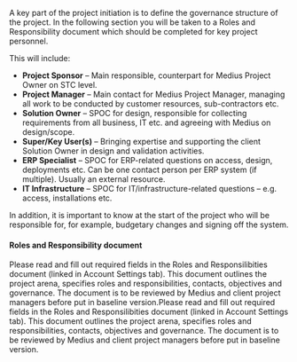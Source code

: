 A key part of the project initiation is to define the governance structure of the project. In the following section you will be taken to a Roles and Responsibility document which should be completed for key project personnel.

This will include:
*	**Project Sponsor** – Main responsible, counterpart for Medius Project Owner on STC level.
*	**Project Manager** – Main contact for Medius Project Manager, managing all work to be conducted by customer resources, sub-contractors etc.
*	**Solution Owner** – SPOC for design, responsible for collecting requirements from all business, IT etc. and agreeing with Medius on design/scope.
*	**Super/Key User(s)** – Bringing expertise and supporting the client Solution Owner in design and validation activities.
*	**ERP Specialist** – SPOC for ERP-related questions on access, design, deployments etc. Can be one contact person per ERP system (if multiple). Usually an external resource.
*	**IT Infrastructure** – SPOC for IT/infrastructure-related questions – e.g. access, installations etc.

In addition, it is important to know at the start of the project who will be responsible for, for example, budgetary changes and signing off the system.

#### Roles and Responsibility document

Please read and fill out required fields in the Roles and Responsilibities document (linked in Account Settings tab). This document outlines the project arena, specifies roles and responsibilities, contacts, objectives and governance. The document is to be reviewed by Medius and client project managers before put in baseline version.Please read and fill out required fields in the Roles and Responsilibities document (linked in Account Settings tab). This document outlines the project arena, specifies roles and responsibilities, contacts, objectives and governance. The document is to be reviewed by Medius and client project managers before put in baseline version.
